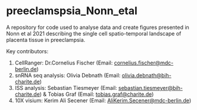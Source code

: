 # preeclamspsia_Nonn_etal
A repository for code used to analyse data and create figures presented in Nonn et al 2021 describing the single cell spatio-temporal landscape of placenta tissue in preeclampsia. 

Key contributors: 

1. CellRanger: Dr.Cornelius Fischer (Email: cornelius.fischer@mdc-berlin.de)
2. snRNA seq analysis: Olivia Debnath (Email: olivia.debnath@bih-charite.de)
3. ISS analysis: Sebastian Tiesmeyer (Email: sebastian.tiesmeyer@bih-charite.de) & Tobias Graf (Email: tobias.graf@charite.de)
4. 10X visium: Kerim Ali Secener (Email: AliKerim.Secener@mdc-berlin.de) 
